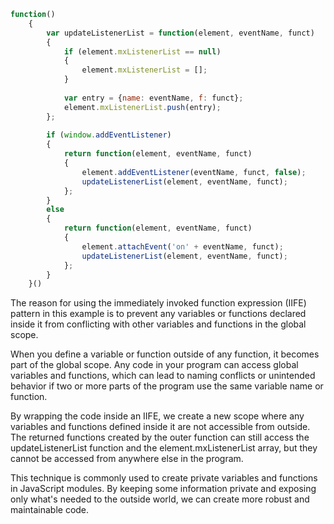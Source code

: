 ```js
function()
	{
		var updateListenerList = function(element, eventName, funct)
		{
			if (element.mxListenerList == null)
			{
				element.mxListenerList = [];
			}
			
			var entry = {name: eventName, f: funct};
			element.mxListenerList.push(entry);
		};
		
		if (window.addEventListener)
		{
			return function(element, eventName, funct)
			{
				element.addEventListener(eventName, funct, false);
				updateListenerList(element, eventName, funct);
			};
		}
		else
		{
			return function(element, eventName, funct)
			{
				element.attachEvent('on' + eventName, funct);
				updateListenerList(element, eventName, funct);				
			};
		}
	}()
  ```

The reason for using the immediately invoked function expression (IIFE) pattern in this example is to prevent any variables or functions declared inside it from conflicting with other variables and functions in the global scope.

When you define a variable or function outside of any function, it becomes part of the global scope. Any code in your program can access global variables and functions, which can lead to naming conflicts or unintended behavior if two or more parts of the program use the same variable name or function.

By wrapping the code inside an IIFE, we create a new scope where any variables and functions defined inside it are not accessible from outside. The returned functions created by the outer function can still access the updateListenerList function and the element.mxListenerList array, but they cannot be accessed from anywhere else in the program.

This technique is commonly used to create private variables and functions in JavaScript modules. By keeping some information private and exposing only what's needed to the outside world, we can create more robust and maintainable code.